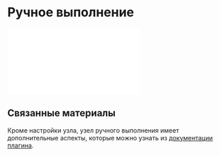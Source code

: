 # Ручное выполнение

<PluginInfo name="workflow-manual" link="/handbook/workflow/plugins/manual"></PluginInfo>

<embed src="../plugins/manual/node.md#L3-L999"></embed>

## Связанные материалы

Кроме настройки узла, узел ручного выполнения имеет дополнительные аспекты, которые можно узнать из [документации плагина](../plugins/manual/index.md).